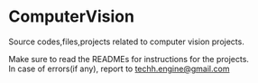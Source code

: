 # ComputerVision
Source codes,files,projects related to computer vision projects.
  
    
Make sure to read the READMEs for instructions for the projects.  
In case of errors(if any), report to techh.engine@gmail.com
